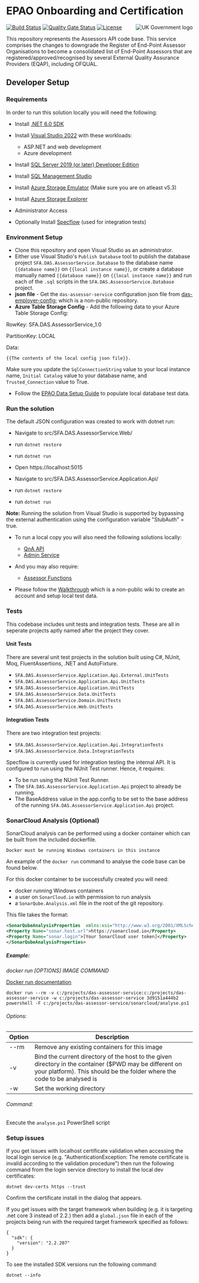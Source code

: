 # EPAO Onboarding and Certification
<img src="https://avatars.githubusercontent.com/u/9841374?s=200&v=4" align="right" alt="UK Government logo">

[![Build Status](https://sfa-gov-uk.visualstudio.com/Digital%20Apprenticeship%20Service/_apis/build/status/das-assessor-service?repoName=SkillsFundingAgency%2Fdas-assessor-service&branchName=master)](https://sfa-gov-uk.visualstudio.com/Digital%20Apprenticeship%20Service/_build/latest?definitionId=3063&repoName=SkillsFundingAgency%2Fdas-assessor-service&branchName=master)
[![Quality Gate Status](https://sonarcloud.io/api/project_badges/measure?project=SkillsFundingAgency_das-assessor-service&metric=alert_status)](https://sonarcloud.io/project/overview?id=SkillsFundingAgency_das-assessor-service)
[![License](https://img.shields.io/badge/license-MIT-lightgrey.svg?longCache=true&style=flat-square)](https://en.wikipedia.org/wiki/MIT_License)

This repository represents the Assessors API code base. 
This service comprises the changes to downgrade the Register of End-Point Assessor Organisations to become a consolidated list of End-Point Assessors that are registered/approved/recognised by several External Quality Assurance Providers (EQAP), including OFQUAL.

## Developer Setup

### Requirements

In order to run this solution locally you will need the following:

* Install [.NET 6.0 SDK](https://dotnet.microsoft.com/en-us/download/visual-studio-sdks)
* Install [Visual Studio 2022](https://www.visualstudio.com/downloads/) with these workloads:
    * ASP.NET and web development
    * Azure development
* Install [SQL Server 2019 (or later) Developer Edition](https://www.microsoft.com/en-us/sql-server/sql-server-downloads)
* Install [SQL Management Studio](https://docs.microsoft.com/en-us/sql/ssms/download-sql-server-management-studio-ssms)
* Install [Azure Storage Emulator](https://go.microsoft.com/fwlink/?linkid=717179&clcid=0x409) (Make sure you are on atleast v5.3)
* Install [Azure Storage Explorer](http://storageexplorer.com/) 
* Administrator Access

* Optionally Install [Specflow](http://specflow.org/documentation/Installation/) (used for integration tests)

### Environment Setup

* Clone this repository and open Visual Studio as an administrator.
* Either use Visual Studio's `Publish Database` tool to publish the database project `SFA.DAS.AssessorService.Database` to the database name `{{database name}}` on `{{local instance name}}`, or create a database manually named `{{database name}}` on `{{local instance name}}` and run each of the `.sql` scripts in the `SFA.DAS.AssessorService.Database` project.
* **json file** - Get the `das-assessor-service` configuration json file from [das-employer-config](https://github.com/SkillsFundingAgency/das-employer-config/blob/master/das-assessor-service/SFA.DAS.AssessorService.json); which is a non-public repository.
* **Azure Table Storage Config** - Add the following data to your Azure Table Storage Config:

RowKey: SFA.DAS.AssessorService_1.0


PartitionKey: LOCAL

Data: 
```
{{The contents of the local config json file}}.
```
Make sure you update the `SqlConnectionString` value to your local instance name, `Initial Catalog` value to your database name, and `Trusted_Connection` value to True.
* Follow the [EPAO Data Setup Guide](https://skillsfundingagency.atlassian.net/wiki/spaces/NDL/pages/1731395918/EPAO+-+Data+Setup+Guide#Assessor-Service---Initial-Setup) to populate local database test data.

### Run the solution

The default JSON configuration was created to work with dotnet run:
* Navigate to src/SFA.DAS.AssessorService.Web/
* run `dotnet restore`
* run `dotnet run`
* Open https://localhost:5015

* Navigate to src/SFA.DAS.AssessorService.Application.Api/
* run `dotnet restore`
* run `dotnet run`

**Note:** Running the solution from Visual Studio is supported by bypassing the external authentication using the configuration variable "StubAuth" = true.

* To run a local copy you will also need the following solutions locally:
    * [QnA API](https://github.com/SkillsFundingAgency/das-qna-api)
    * [Admin Service](https://github.com/SkillsFundingAgency/das-admin-service)
*  And you may also require:  
    * [Assessor Functions](https://github.com/SkillsFundingAgency/das-assessor-functions)   

* Please follow the [Walkthrough](https://skillsfundingagency.atlassian.net/wiki/spaces/NDL/pages/1533345867/EPAO+-+Walkthrough) which is a non-public wiki to create an account and setup local test data. 

### Tests

This codebase includes unit tests and integration tests. These are all in seperate projects aptly named after the project they cover.

#### Unit Tests

There are several unit test projects in the solution built using C#, NUnit, Moq, FluentAssertions, .NET and AutoFixture.
* `SFA.DAS.AssessorService.Application.Api.External.UnitTests`
* `SFA.DAS.AssessorService.Application.Api.UnitTests`
* `SFA.DAS.AssessorService.Application.UnitTests`
* `SFA.DAS.AssessorService.Data.UnitTests`
* `SFA.DAS.AssessorService.Domain.UnitTests`
* `SFA.DAS.AssessorService.Web.UnitTests`

#### Integration Tests
There are two integration test projects: 
* `SFA.DAS.AssessorService.Application.Api.IntegrationTests`
* `SFA.DAS.AssessorService.Data.IntegrationTests`

Specflow is currently used for integration testing the internal API. It is configured to run using the NUnit Test runner. 
Hence, it requires:
* To be run using the NUnit Test Runner.
* The `SFA.DAS.AssessorService.Application.Api` project to already be running.
* The BaseAddress value in the app.config to be set to the base address of the running `SFA.DAS.AssessorService.Application.Api` project.

### SonarCloud Analysis (Optional)

SonarCloud analysis can be performed using a docker container which can be built from the included dockerfile.

    Docker must be running Windows containers in this instance

An example of the `docker run` command to analyse the code base can be found below. 

For this docker container to be successfully created you will need:
* docker running Windows containers
* a user on `SonarCloud.io` with permission to run analysis
* a `SonarQube.Analysis.xml` file in the root of the git repository.

This file takes the format:

```xml
<SonarQubeAnalysisProperties  xmlns:xsi="http://www.w3.org/2001/XMLSchema-instance" xmlns:xsd="http://www.w3.org/2001/XMLSchema" xmlns="http://www.sonarsource.com/msbuild/integration/2015/1">
<Property Name="sonar.host.url">https://sonarcloud.io</Property>
<Property Name="sonar.login">[Your SonarCloud user token]</Property>
</SonarQubeAnalysisProperties>
```     

##### Example:

_docker run [OPTIONS] IMAGE COMMAND_

[Docker run documentation](https://docs.docker.com/engine/reference/commandline/run/)

```docker run --rm -v c:/projects/das-assessor-service:c:/projects/das-assessor-service -w c:/projects/das-assessor-service 3d9151a444b2 powershell -F c:/projects/das-assessor-service/sonarcloud/analyse.ps1```

###### Options:

|Option|Description|
|---|---|
|--rm| Remove any existing containers for this image
|-v| Bind the current directory of the host to the given directory in the container ($PWD may be different on your platform). This should be the folder where the code to be analysed is
|-w| Set the working directory

###### Command:

Execute the `analyse.ps1` PowerShell script	    

### Setup issues

If you get issues with localhost certificate validation when accessing the local login service (e.g. "AuthenticationException: The remote certificate is invalid according to the validation procedure") then run the following command from the login service directory to install the local dev certificates:

```dotnet dev-certs https --trust``` 

Confirm the certificate install in the dialog that appears. 

If you get issues with the target framework when building (e.g. it is targeting .net core 3 instead of 2.2.) then add a `global.json` file in each of the projects being run with the required target framework specified as follows:

``` 
{
  "sdk": {
    "version": "2.2.207"
  }
}
```

To see the installed SDK versions run the following command:

```dotnet --info```
